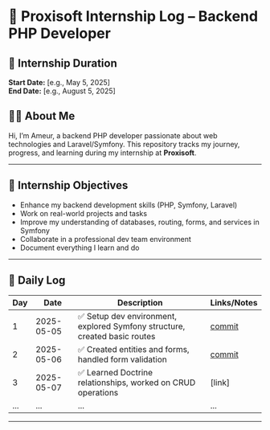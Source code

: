 # 🏢 Proxisoft Internship Log – Backend PHP Developer

## 📅 Internship Duration
**Start Date:** [e.g., May 5, 2025]  
**End Date:** [e.g., August 5, 2025]

## 👨‍💻 About Me
Hi, I’m Ameur, a backend PHP developer passionate about web technologies and Laravel/Symfony. This repository tracks my journey, progress, and learning during my internship at **Proxisoft**.

---

## 📌 Internship Objectives
- Enhance my backend development skills (PHP, Symfony, Laravel)
- Work on real-world projects and tasks
- Improve my understanding of databases, routing, forms, and services in Symfony
- Collaborate in a professional dev team environment
- Document everything I learn and do

---

## 📘 Daily Log

| Day | Date | Description | Links/Notes |
|-----|------|-------------|-------------|
| 1   | 2025-05-05 | ✅ Setup dev environment, explored Symfony structure, created basic routes | [commit](link-to-commit) |
| 2   | 2025-05-06 | ✅ Created entities and forms, handled form validation | [commit](link) |
| 3   | 2025-05-07 | ✅ Learned Doctrine relationships, worked on CRUD operations | [link] |
| ... | ... | ... | ... |

---

